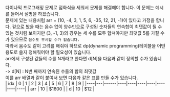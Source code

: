 다이나믹 프로그래밍 문제로 점화식을 세워서 문제를 해결해야 합니다. 이 문제는 예시를 들어서 설명을 하겠습니다.  
문제에 있는 내용처럼 arr = (10, -4, 3, 1, 5, 6, -35, 12, 21, -1)이 있다고 가정을 합니다. 겉으로 봤을 때는 음수 없이 양수만으로 구성된 숫자들의 연속합이 최댓값이 될 수 있는 것처럼 보이지만 (3, -1, 3)의 경우는 세 수를 모두 합쳐야지만 최댓값 5를 가질 수가 있으므로 ``음수도 무시할 수가 없습니다.``  
따라서 음수도 같이 고려를 해줘야 하므로 dp(dynamic programming)테이블을 어떤 용도로 쓸지 정해줘어야 할 필요성이 있습니다.  
arr에서 구성된 값들의 수를 N개라고 한다면 d[N]을 다음과 같이 정의할 수가 있습니다.  
-> d[N] : N번 째까지 연속된 수들의 합의 최댓값  
이를 arr 배열과 같이 붙여서 보면 다음과 같은 표를 만들 수가 있습니다.  
| idx   | 0 | 1 | 2 | 3 | 4 | 5 | 6 | 7 | 8 | 9 |
|----|---|------|----|----|----|----|----|----|----|
| arr |  10 | $1600 |
| d |    10   |   $12 |
